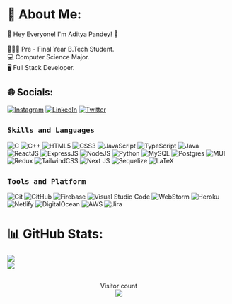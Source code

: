 # 💫 About Me:
👋 Hey Everyone! I'm Aditya Pandey! 👋<br> <br>👨🏻‍🎓 Pre - Final Year B.Tech Student.<br>💻 Computer Science Major.<br>🖥 Full Stack Developer.


## 🌐 Socials:
[![Instagram](https://img.shields.io/badge/Instagram-%23E4405F.svg?logo=Instagram&logoColor=white)](https://instagram.com/https://www.instagram.com/its_adityap/) [![LinkedIn](https://img.shields.io/badge/LinkedIn-%230077B5.svg?logo=linkedin&logoColor=white)](https://linkedin.com/in/https://www.linkedin.com/in/itsadityap/) [![Twitter](https://img.shields.io/badge/Twitter-%231DA1F2.svg?logo=Twitter&logoColor=white)](https://twitter.com/https://twitter.com/itsadityap) 

##
<h3><b><samp>Skills and Languages</samp></b></h3>

![C](https://img.shields.io/badge/C-27338e?style=flat-square&logo=c&logoColor=white)
![C++](https://img.shields.io/badge/C++-00599C?style=flat-square&logo=c%2B%2B&logoColor=white)
![HTML5](https://img.shields.io/badge/HTML5-E34F26?style=flat-square&logo=HTML5&logoColor=white)
![CSS3](https://img.shields.io/badge/CSS3-1572B6?style=flat-square&logo=CSS3&logoColor=white)
![JavaScript](https://img.shields.io/badge/JavaScript-ffcb2c?style=flat-square&logo=javascript&logoColor=white)
![TypeScript](https://img.shields.io/badge/typescript-%23007ACC.svg?style=flat-square&logo=typescript&logoColor=white)
![Java](https://img.shields.io/badge/java-%23ED8B00.svg?style=flat-square&logo=java&logoColor=white)
![ReactJS](https://img.shields.io/badge/ReactJS-292c33?style=flat-square&logo=react&logoColor=80d8f7)
![ExpressJS](https://img.shields.io/badge/ExpressJS-292c33?style=flat-square&logo=express&logoColor=90c3f9)
![NodeJS](https://img.shields.io/badge/NodeJS-339933?style=flat-square&logo=node.js&logoColor=80d8f7)
![Python](https://img.shields.io/badge/Python-3776AB?style=flat-square&logo=Python&logoColor=white)
![MySQL](https://img.shields.io/badge/MySQL-4479A1?style=flat-square&logo=MySQL&logoColor=white)
![Postgres](https://img.shields.io/badge/postgres-%23316192.svg?style=flat-square&logo=postgresql&logoColor=white)
![MUI](https://img.shields.io/badge/MUI-%230081CB.svg?style=flat-square&logo=mui&logoColor=white)
![Redux](https://img.shields.io/badge/redux-%23593d88.svg?style=flat-square&logo=redux&logoColor=white)
![TailwindCSS](https://img.shields.io/badge/tailwindcss-%2338B2AC.svg?style=flat-square&logo=tailwind-css&logoColor=white)
![Next JS](https://img.shields.io/badge/Next-black?style=flat-square&logo=next.js&logoColor=white)
![Sequelize](https://img.shields.io/badge/Sequelize-52B0E7?style=flat-square&logo=Sequelize&logoColor=white)
![LaTeX](https://img.shields.io/badge/latex-%23008080.svg?style=flat-square&logo=latex&logoColor=white)

##
<h3><b><samp>Tools and Platform</samp></b></h3>

![Git](https://img.shields.io/badge/Git-F05032?style=flat-square&logo=Git&logoColor=white)
![GitHub](https://img.shields.io/badge/GitHub-181717?style=flat-square&logo=github)
![Firebase](https://img.shields.io/badge/Firebase-ffcb2c?style=flat-square&logo=Firebase&logoColor=DD1100)
![Visual Studio Code](https://img.shields.io/badge/Visual_Studio_Code-007ACC?style=flat-square&logo=Visual-Studio-Code&logoColor=white)
![WebStorm](https://img.shields.io/badge/webstorm-143?style=flat-square&logo=webstorm&logoColor=white&color=black)
![Heroku](https://img.shields.io/badge/Heroku-430098?style=flat-square&logo=Heroku&logoColor=white)
![Netlify](https://img.shields.io/badge/netlify-%23000000.svg?style=flat-square&logo=netlify&logoColor=#00C7B7)
![DigitalOcean](https://img.shields.io/badge/DigitalOcean-307FEF?style=flat-square&logo=DigitalOcean&logoColor=white)
![AWS](https://img.shields.io/badge/AWS-EA9836?style=flat-square&logo=amazonaws&logoColor=white)
![Jira](https://img.shields.io/badge/jira-%230A0FFF.svg?style=flat-square&logo=jira&logoColor=white)


# 📊 GitHub Stats:
![](https://github-readme-stats.vercel.app/api?username=itsadityap&theme=dark&hide_border=false&include_all_commits=true&count_private=true)<br/>
![](https://github-readme-stats.vercel.app/api/top-langs/?username=itsadityap&theme=dark&hide_border=false&include_all_commits=true&count_private=true&layout=compact)

##
<p align="center"> 
  Visitor count<br>
  <img src="https://profile-counter.glitch.me/itsadityap/count.svg" />
</p>
